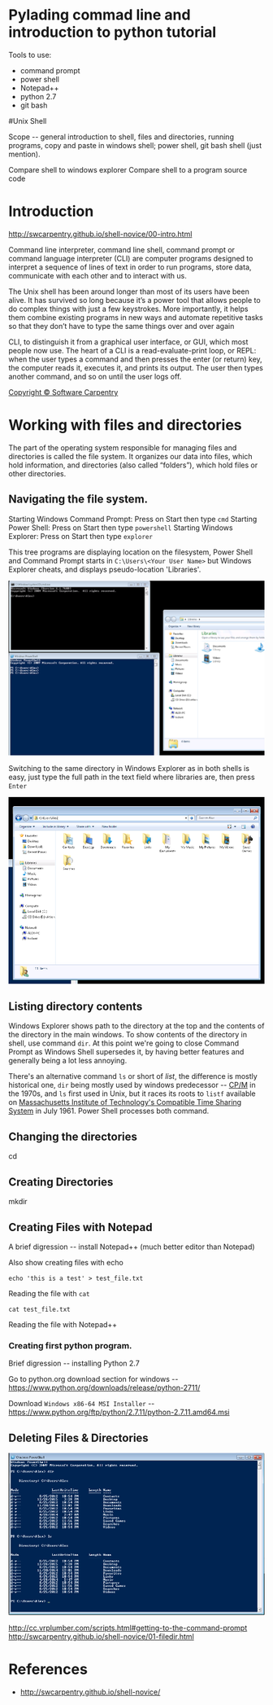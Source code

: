Pylading commad line and introduction to python tutorial
=======


Tools to use:

* command prompt
* power shell
* Notepad++
* python 2.7
* git bash


#Unix Shell

Scope -- general introduction to shell, files and directories, running programs, copy and paste in windows shell; power shell, git bash shell (just mention).

Compare shell to windows explorer
Compare shell to a program source code




# Introduction


http://swcarpentry.github.io/shell-novice/00-intro.html

Command line interpreter, command line shell, command prompt or command language interpreter (CLI) are computer programs designed to interpret a sequence of lines of text in order to run programs, store data, communicate with each other and to interact with us.

The Unix shell has been around longer than most of its users have been alive. It has survived so long because it’s a power tool that allows people to do complex things with just a few keystrokes. More importantly, it helps them combine existing programs in new ways and automate repetitive tasks so that they don’t have to type the same things over and over again

CLI, to distinguish it from a graphical user interface, or GUI, which most people now use. The heart of a CLI is a read-evaluate-print loop, or REPL: when the user types a command and then presses the enter (or return) key, the computer reads it, executes it, and prints its output. The user then types another command, and so on until the user logs off.



[Copyright © Software Carpentry](http://swcarpentry.github.io/shell-novice/LICENSE.html)



# Working with files and directories

The part of the operating system responsible for managing files and directories is called the file system. It organizes our data into files, which hold information, and directories (also called “folders”), which hold files or other directories.

## Navigating the file system.

Starting Windows Command Prompt: Press on Start then type `cmd`
Starting Power Shell: Press on Start then type `powershell`
Starting Windows Explorer: Press on Start then type `explorer`

This tree programs are displaying location on the filesystem, Power Shell and Command Prompt starts in `C:\Users\<Your User Name>` but Windows Explorer cheats, and displays pseudo-location 'Libraries'.

![Command Prompt, Power Shell, Windows Explorer](screenshots/0001_cmd_psh_exp.png)

Switching to the same directory in Windows Explorer as in both shells is easy, just type the full path in the text field where libraries are, then press `Enter`

![Change dir in Windows Explorer](screenshots/0002_cd_win_explorer.png)

## Listing directory contents

Windows Explorer shows path to the directory at the top and the contents of the directory in the main windows. To show contents of the directory in shell, use command `dir`. At this point we're going to close Command Prompt as Windows Shell supersedes it, by having better features and generally being a lot less annoying.


There's an alternative command `ls` or short of *list*, the difference is mostly historical one, `dir` being mostly used by windows predecessor -- [CP/M](http://discordia.org.uk/px4/cpm.html) in the 1970s, and `ls` first used in Unix, but it races its roots to `listf` available on [Massachusetts Institute of Technology's Compatible Time Sharing System](http://www.tldp.org/LDP/LG/issue48/fischer.html) in July 1961. Power Shell processes both command.

## Changing the directories

cd

## Creating Directories

mkdir

## Creating Files with Notepad


A brief digression -- install Notepad++ (much better editor than Notepad)


Also show creating files with echo

    echo 'this is a test' > test_file.txt

Reading the file with `cat`

    cat test_file.txt

Reading the file with Notepad++

### Creating first python program.

Brief digression -- installing Python 2.7

Go to python.org download section for windows -- https://www.python.org/downloads/release/python-2711/

Download `Windows x86-64 MSI Installer` -- https://www.python.org/ftp/python/2.7.11/python-2.7.11.amd64.msi


## Deleting Files & Directories

![dir and ls commands](screenshots/0003_dir_ls.png)

http://cc.vrplumber.com/scripts.html#getting-to-the-command-prompt
http://swcarpentry.github.io/shell-novice/01-filedir.html

# References

* http://swcarpentry.github.io/shell-novice/